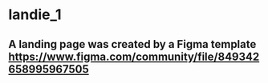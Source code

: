 # landie_1
## A landing page was created by a Figma template  https://www.figma.com/community/file/849342658995967505
